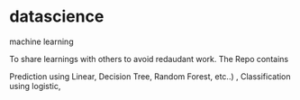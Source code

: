 # datascience
machine learning

To share learnings with others to avoid redaudant work. The Repo contains

Prediction using Linear, Decision Tree, Random Forest, etc..) ,
Classification using logistic, 
